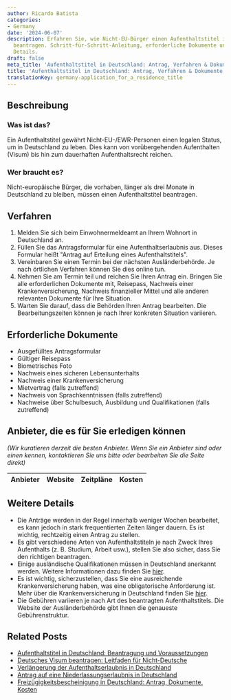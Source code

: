 ```yaml
---
author: Ricardo Batista
categories:
- Germany
date: '2024-06-07'
description: Erfahren Sie, wie Nicht-EU-Bürger einen Aufenthaltstitel in Deutschland
  beantragen. Schritt-für-Schritt-Anleitung, erforderliche Dokumente und wichtige
  Details.
draft: false
meta_title: 'Aufenthaltstitel in Deutschland: Antrag, Verfahren & Dokumente'
title: 'Aufenthaltstitel in Deutschland: Antrag, Verfahren & Dokumente'
translationKey: germany-application_for_a_residence_title
---
```



## Beschreibung
### Was ist das?
Ein Aufenthaltstitel gewährt Nicht-EU-/EWR-Personen einen legalen Status, um in Deutschland zu leben. Dies kann von vorübergehenden Aufenthalten (Visum) bis hin zum dauerhaften Aufenthaltsrecht reichen.

### Wer braucht es?
Nicht-europäische Bürger, die vorhaben, länger als drei Monate in Deutschland zu bleiben, müssen einen Aufenthaltstitel beantragen.

## Verfahren
1. Melden Sie sich beim Einwohnermeldeamt an Ihrem Wohnort in Deutschland an.
2. Füllen Sie das Antragsformular für eine Aufenthaltserlaubnis aus. Dieses Formular heißt "Antrag auf Erteilung eines Aufenthaltstitels".
3. Vereinbaren Sie einen Termin bei der nächsten Ausländerbehörde. Je nach örtlichen Verfahren können Sie dies online tun.
4. Nehmen Sie am Termin teil und reichen Sie Ihren Antrag ein. Bringen Sie alle erforderlichen Dokumente mit, Reisepass, Nachweis einer Krankenversicherung, Nachweis finanzieller Mittel und alle anderen relevanten Dokumente für Ihre Situation.
5. Warten Sie darauf, dass die Behörden Ihren Antrag bearbeiten. Die Bearbeitungszeiten können je nach Ihrer konkreten Situation variieren.

## Erforderliche Dokumente
- Ausgefülltes Antragsformular
- Gültiger Reisepass
- Biometrisches Foto
- Nachweis eines sicheren Lebensunterhalts
- Nachweis einer Krankenversicherung
- Mietvertrag (falls zutreffend)
- Nachweis von Sprachkenntnissen (falls zutreffend)
- Nachweise über Schulbesuch, Ausbildung und Qualifikationen (falls zutreffend)

## Anbieter, die es für Sie erledigen können
_(Wir kuratieren derzeit die besten Anbieter. Wenn Sie ein Anbieter sind oder einen kennen, kontaktieren Sie uns bitte oder bearbeiten Sie die Seite direkt)_

| Anbieter | Website | Zeitpläne | Kosten |
| --------------- | --------------- | :-------------: | :-------------: |

## Weitere Details
- Die Anträge werden in der Regel innerhalb weniger Wochen bearbeitet, es kann jedoch in stark frequentierten Zeiten länger dauern. Es ist wichtig, rechtzeitig einen Antrag zu stellen.
- Es gibt verschiedene Arten von Aufenthaltstiteln je nach Zweck Ihres Aufenthalts (z. B. Studium, Arbeit usw.), stellen Sie also sicher, dass Sie den richtigen beantragen.
- Einige ausländische Qualifikationen müssen in Deutschland anerkannt werden. Weitere Informationen dazu finden Sie [hier](https://www.anerkennung-in-deutschland.de/html/en/index.php).
- Es ist wichtig, sicherzustellen, dass Sie eine ausreichende Krankenversicherung haben, was eine obligatorische Anforderung ist. Mehr über die Krankenversicherung in Deutschland finden Sie [hier](https://www.krankenkassen.de/).
- Die Gebühren variieren je nach Art des beantragten Aufenthaltstitels. Die Website der Ausländerbehörde gibt Ihnen die genaueste Gebührenstruktur.
## Related Posts

- [Aufenthaltstitel in Deutschland: Beantragung und Voraussetzungen](https://tramitit.com/de/guides/germany/aufenthaltserlaubnis_beantragen/)
- [Deutsches Visum beantragen: Leitfaden für Nicht-Deutsche](https://tramitit.com/de/guides/germany/visa-antrag/)
- [Verlängerung der Aufenthaltserlaubnis in Deutschland](https://tramitit.com/de/guides/germany/verlangerung_der_aufenthaltserlaubnis/)
- [Antrag auf eine Niederlassungserlaubnis in Deutschland](https://tramitit.com/de/guides/germany/niederlassungserlaubnis_beantragen/)
- [Freizügigkeitsbescheinigung in Deutschland: Antrag, Dokumente, Kosten](https://tramitit.com/de/guides/germany/freizugigkeitsbescheinigung/)